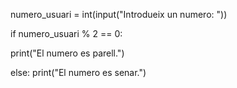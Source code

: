 numero_usuari = int(input("Introdueix un numero: "))

if numero_usuari % 2 == 0:

   print("El numero es parell.") 

else:
   print("El numero es senar.")

